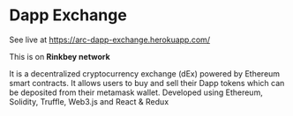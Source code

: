 # Dapp Exchange

See live at https://arc-dapp-exchange.herokuapp.com/

This is on **Rinkbey network**


It is a decentralized cryptocurrency exchange (dEx) powered by Ethereum smart contracts. It allows users to buy and sell their Dapp tokens which can be deposited from their metamask wallet. Developed using Ethereum, Solidity, Truffle, Web3.js and React & Redux

